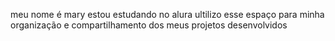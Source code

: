 meu nome é mary
estou estudando no alura
ultilizo esse espaço para minha organização e compartilhamento dos meus projetos desenvolvidos
